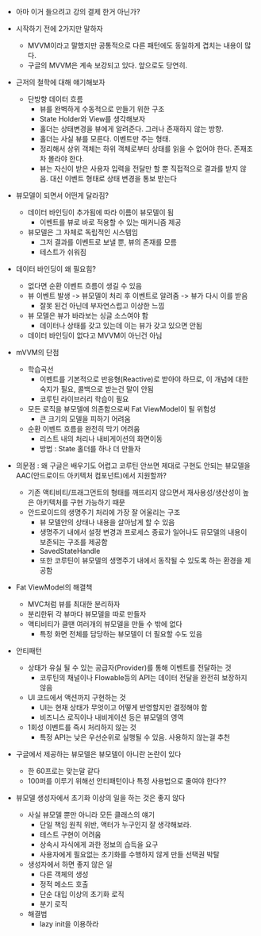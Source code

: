 - 아마 이거 들으려고 강의 결제 한거 아닌가?

- 시작하기 전에 2가지만 말하자
	- MVVM이라고 말했지만 공통적으로 다른 패턴에도 동일하게 겹치는 내용이 많다.
	- 구글의 MVVM은 계속 보강되고 있다. 앞으로도 당연히. 

- 근저의 철학에 대해 얘기해보자
	- 단방향 데이터 흐름
		- 뷰를 완벽하게 수동적으로 만들기 위한 구조
		- State Holder와 View를 생각해보자
		- 홀더는 상태변경을 뷰에게 알려준다. 그러나 존재하지 않는 방향.
		- 홀더는 사실 뷰를 모른다. 이벤트만 주는 형태.
		- 정리해서 상위 객체는 하위 객체로부터 상태를 읽을 수 없어야 한다. 존재조차 몰라야 한다.
		- 뷰는 자신이 받은 사용자 입력을 전달만 할 뿐 직접적으로 결과를 받지 않음. 대신 이벤트 형태로 상태 변경을 통보 받는다

- 뷰모델이 되면서 어떤게 달라짐?
	- 데이터 바인딩이 추가됨에 따라 이름이 뷰모델이 됨 
		- 이벤트를 뷰로 바로 적용할 수 있는 매커니즘 제공
	- 뷰모델은 그 자체로 독립적인 시스템임
		- 그저 결과를 이벤트로 보낼 뿐, 뷰의 존재를 모름
		- 테스트가 쉬워짐

- 데이터 바인딩이 왜 필요힘?
	- 없다면 순환 이벤트 흐름이 생길 수 있음
	- 뷰 이벤트 발생 -> 뷰모델이 처리 후 이벤트로 알려줌 -> 뷰가 다시 이를 받음
		- 잘못 된건 아닌데 부자연스럽고 이상한 느낌
	- 뷰 모델은 뷰가 바라보는 싱글 소스여야 함
		- 데이터나 상태를 갖고 있는데 이는 뷰가 갖고 있으면 안됨
	- 데이터 바인딩이 없다고 MVVM이 아닌건 아님

- mVVM의 단점
	- 학습곡선
		- 이벤트를 기본적으로 반응형(Reactive)로 받아야 하므로, 이 개념에 대한 숙지가 필요, 콜백으로 받는건 말이 안됨
		- 코루틴 라이브러리 학습이 필요
	- 모든 로직을 뷰모델에 의존함으로써 Fat ViewModel이 될 위험성
		- 큰 크기의 모델을 피하기 어려움
	- 순환 이벤트 흐름을 완전히 막기 어려움
		- 리스트 내의 처리나 내비게이션의 화면이동
		- 방법 : State 홀더를 하나 더 만들자

- 의문점 : 왜 구글은 배우기도 어렵고 코루틴 안쓰면 제대로 구현도 안되는 뷰모델을 AAC(안드로이드 아키텍처 컴포넌트)에서 지원할까?
	- 기존 액티비티/프래그먼트의 형태를 깨뜨리지 않으면서 재사용성/생산성이 높은 아키텍처를 구현 가능하기 때문
	- 안드로이드의 생명주기 처리에 가장 잘 어울리는 구조
		- 뷰 모델안의 상태나 내용을 살아남게 할 수 있음
		- 생명주기 내에서 설정 변경과 프로세스 종료가 일어나도 뮤모델의 내용이 보존되는 구조를 제공함
		- SavedStateHandle
		- 또한 코루틴이 뷰모델의 생명주기 내에서 동작될 수 있도록 하는 환경을 제공함

- Fat ViewModel의 해결책
	- MVC처럼 뷰를 최대한 분리하자
	- 분리한뒤 각 뷰마다 뷰모델을 따로 만들자
	- 액티비티가 클땐 여러개의 뷰모델을 만들 수 밖에 없다 
		- 특정 화면 전체를 담당하는 뷰모델이 더 필요할 수도 있음

- 안티패턴
	- 상태가 유실 될 수 있는 공급자(Provider)를 통해 이벤트를 전달하는 것
		- 코루틴의 채널이나 Flowable등의 API는 데이터 전달을 완전히 보장하지 않음
	- UI 코드에서 액션까지 구현하는 것
		- UI는 현재 상태가 무엇이고 어떻게 반영할지만 결정해야 함
		- 비즈니스 로직이나 내비게이션 등은 뷰모델의 영역
	- 1회성 이벤트를 즉시 처리하지 않는 것
		- 특정 API는 낮은 우선순위로 실행될 수 있음. 사용하지 않는걸 추천
	
- 구글에서 제공하는 뷰모델은 뷰모델이 아니란 논란이 있다
	- 한 60프로는 맞는말 같다
	- 100퍼를 이루기 위해선 안티패턴이나 특정 사용법으로 줄여야 한다??

- 뷰모델 생성자에서 초기화 이상의 일을 하는 것은 좋지 않다
	- 사실 뷰모델 뿐만 아니라 모든 클래스의 얘기
		- 단일 책임 원칙 위반, 액터가 누구인지 잘 생각해보라.
		- 테스트 구현이 어려움
		- 상속시 자식에게 과한 정보의 습득을 요구
		- 사용자에게 필요없는 초기화를 수행하지 않게 만들 선택권 박탈
	- 생성자에서 하면 좋지 않은 일
		- 다른 객체의 생성
		- 정적 메소드 호출
		- 단순 대입 이상의 초기화 로직
		- 분기 로직
	- 해결법
		- lazy init을 이용하라
